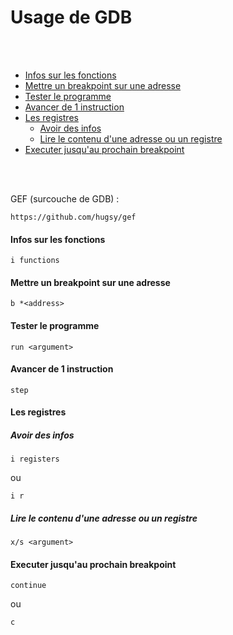 # Usage de GDB 

<br>
<br>

- [Infos sur les fonctions](#Infos-sur-les-fonctions) 
- [Mettre un breakpoint sur une adresse](#Mettre-un-breakpoint-sur-une-adresse)
- [Tester le programme](#Tester-le-programme)
- [Avancer de 1 instruction](#Avancer-de-1-instruction)
- [Les registres](#Les-registres)
  - [Avoir des infos](#Avoir-des-infos)
  - [Lire le contenu d'une adresse ou un registre](#Lire-le-contenu-d'une-adresse-ou-un-registre)
- [Executer jusqu'au prochain breakpoint](#Executer-jusquau-prochain-breakpoint)
  
<br>
<br>

GEF (surcouche de GDB) : 

```
https://github.com/hugsy/gef
```

#### Infos sur les fonctions

```
i functions
```

#### Mettre un breakpoint sur une adresse

```
b *<address>
```

#### Tester le programme

```
run <argument>
```

#### Avancer de 1 instruction

```
step
```

#### Les registres

##### Avoir des infos

```
i registers
```
ou 
```
i r
```

##### Lire le contenu d'une adresse ou un registre

```
x/s <argument>
```

#### Executer jusqu'au prochain breakpoint

```
continue
```

ou
```
c
```
